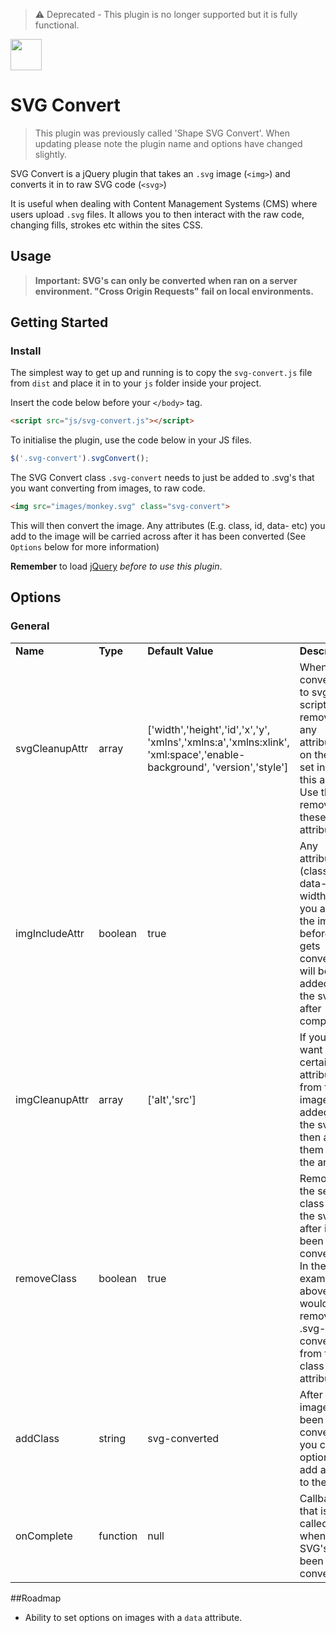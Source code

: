 > ⚠️ Deprecated - This plugin is no longer supported but it is fully functional.

<img src="https://raw.githubusercontent.com/bymayo/svg-convert/master/screenshots/icon.png" width="50">

# SVG Convert

> This plugin was previously called 'Shape SVG Convert'. When updating please note the plugin name and options have changed slightly.

SVG Convert is a jQuery plugin that takes an `.svg` image (`<img>`) and converts it in to raw SVG code (`<svg>`) 

It is useful when dealing with Content Management Systems (CMS) where users upload `.svg` files. It allows you to then interact with the raw code, changing fills, strokes etc within the sites CSS.

## Usage

> **Important: SVG's can only be converted when ran on a server environment. "Cross Origin Requests" fail on local environments.**

## Getting Started

### Install

The simplest way to get up and running is to copy the `svg-convert.js` file from `dist` and place it in to your `js` folder inside your project. 

Insert the code below before your `</body>` tag.

```html
<script src="js/svg-convert.js"></script>
```

To initialise the plugin, use the code below in your JS files.

```javascript
$('.svg-convert').svgConvert();
```
The SVG Convert class `.svg-convert` needs to just be added to .svg's that you want converting from images, to raw code.

```html
<img src="images/monkey.svg" class="svg-convert">
```

This will then convert the image. Any attributes (E.g. class, id, data- etc) you add to the image will be carried across after it has been converted (See `Options` below for more information)

**Remember** to load [jQuery](https://code.jquery.com/) _before to use this plugin_.

## Options

### General

<table>
	<tr>
		<td><strong>Name</strong></td>
		<td><strong>Type</strong></td>
		<td><strong>Default Value</strong></td>
		<td><strong>Description</strong></td>
	</tr>
	<tr>
		<td>svgCleanupAttr</td>
		<td>array</td>
		<td>['width','height','id','x','y',
		'xmlns','xmlns:a','xmlns:xlink',
		'xml:space','enable-background',
		'version','style']</td>
		<td>When converting to svg the script removes any attributes on the svg set inside this array. Use this to remove these attributes.</td>
	</tr>
	<tr>
		<td>imgIncludeAttr</td>
		<td>boolean</td>
		<td>true</td>
		<td>Any attributes (class, id, data-, width etc) you add to the image before it gets converted will be added to the svg after completion.</td>
	</tr>
	<tr>
		<td>imgCleanupAttr</td>
		<td>array</td>
		<td>['alt','src']</td>
		<td>If you don't want certain attributes from the image to be added on to the svg then add them in to the array</td>
	</tr>
	<tr>
		<td>removeClass</td>
		<td>boolean</td>
		<td>true</td>
		<td>Removes the selector class from the svg after it's been converted. In the example above, this would remove .svg-convert from the class attribute</td>
	</tr>
	<tr>
		<td>addClass</td>
		<td>string</td>
		<td>svg-converted</td>
		<td>After the image has been converted you can optionally add a class to the svg</td>
	</tr>
	<tr>
		<td>onComplete</td>
		<td>function</td>
		<td>null</td>
		<td>Callback that is called when all SVG's have been converted</td>
	</tr>
</table>

##Roadmap
- Ability to set options on images with a `data` attribute.

